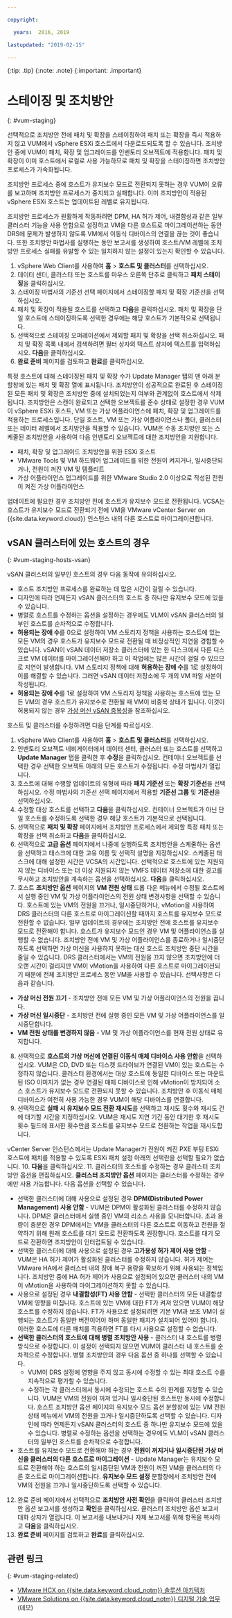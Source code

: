 ```yaml
---

copyright:

  years:  2016, 2019

lastupdated: "2019-02-15"

---
```


{:tip: .tip}
{:note: .note}
{:important: .important}

# 스테이징 및 조치방안
{: #vum-staging}

선택적으로 조치방안 전에 패치 및 확장을 스테이징하여 패치 또는 확장을 즉시 적용하지 않고 VUM에서 vSphere ESXi 호스트에서 다운로드되도록 할 수 있습니다. 조치방안 중에 VUM이 패치, 확장 및 업그레이드를 인벤토리 오브젝트에 적용합니다. 패치 및 확장이 이미 호스트에서 로컬로 사용 가능하므로 패치 및 확장을 스테이징하면 조치방안 프로세스가 가속화됩니다.

조치방안 프로세스 중에 호스트가 유지보수 모드로 전환되지 못하는 경우 VUM이 오류를 보고하며 조치방안 프로세스가 중지되고 실패합니다. 이미 조치방안이 적용된 vSphere ESXi 호스트는 업데이트된 레벨로 유지됩니다.

조치방안 프로세스가 원활하게 작동하려면 DPM, HA 허가 제어, 내결함성과 같은 일부 클러스터 기능을 사용 안함으로 설정하고 VM을 다른 호스트로 마이그레이션하는 동안 DRS에 문제가 발생하지 않도록 VM에서 이동식 디바이스의 연결을 끊는 것이 좋습니다.
또한 조치방안 마법사를 실행하는 동안 보고서를 생성하여 호스트/VM 레벨에 조치방안 프로세스 실패를 유발할 수 있는 일치하지 않는 설정이 있는지 확인할 수 있습니다.

1. vSphere Web Client를 사용하여 **홈** > **호스트 및 클러스터**를 선택하십시오.
2. 데이터 센터, 클러스터 또는 호스트를 마우스 오른쪽 단추로 클릭하고 **패치 스테이징**을 클릭하십시오.
3. 스테이징 마법사의 기준선 선택 페이지에서 스테이징할 패치 및 확장 기준선을 선택하십시오.
4. 패치 및 확장이 적용될 호스트를 선택하고 **다음**을 클릭하십시오. 패치 및 확장을 단일 호스트에 스테이징하도록 선택한 경우에는 해당 호스트가 기본적으로 선택됩니다.
5. 선택적으로 스테이징 오퍼레이션에서 제외할 패치 및 확장을 선택 취소하십시오. 패치 및 확장 목록 내에서 검색하려면 필터 상자의 텍스트 상자에 텍스트를 입력하십시오. **다음**을 클릭하십시오.
6. **완료 준비** 페이지를 검토하고 **완료**를 클릭하십시오.

특정 호스트에 대해 스테이징된 패치 및 확장 수가 Update Manager 탭의 맨 아래 분할창에 있는 패치 및 확장 열에 표시됩니다. 조치방안이 성공적으로 완료된 후 스테이징된 모든 패치 및 확장은 조치방안 중에 설치되었는지 여부와 관계없이 호스트에서 삭제됩니다.
조치방안은 스캔이 완료되고 선택한 오브젝트를 준수 상태로 설정한 경우 VUM이 vSphere ESXi 호스트, VM 또는 가상 어플라이언스에 패치, 확장 및 업그레이드를 적용하는 프로세스입니다. 단일 호스트, VM 또는 가상 어플라이언스나 폴더, 클러스터 또는 데이터 레벨에서 조치방안을 적용할 수 있습니다. VUM은 수동 조치방안 또는 스케줄된 조치방안을 사용하여 다음 인벤토리 오브젝트에 대한 조치방안을 지원합니다.
* 패치, 확장 및 업그레이드 조치방안을 위한 ESXi 호스트
* VMware Tools 및 VM 하드웨어 업그레이드를 위한 전원이 켜지거나, 일시중단되거나, 전원이 꺼진 VM 및 템플리트
* 가상 어플라이언스 업그레이드를 위한 VMware Studio 2.0 이상으로 작성된 전원이 켜진 가상 어플라이언스

업데이트에 필요한 경우 조치방안 전에 호스트가 유지보수 모드로 전환됩니다. VCSA는 호스트가 유지보수 모드로 전환되기 전에 VM을 VMware vCenter Server on {{site.data.keyword.cloud}} 인스턴스 내의 다른 호스트로 마이그레이션합니다.

## vSAN 클러스터에 있는 호스트의 경우
{: #vum-staging-hosts-vsan}

vSAN 클러스터의 일부인 호스트의 경우 다음 동작에 유의하십시오.
* 호스트 조치방안 프로세스를 완료하는 데 많은 시간이 걸릴 수 있습니다.
* 디자인에 따라 언제든지 vSAN 클러스터의 호스트 중 하나만 유지보수 모드에 있을 수 있습니다.
* 병렬로 호스트를 수정하는 옵션을 설정하는 경우에도 VLM이 vSAN 클러스터의 일부인 호스트를 순차적으로 수정합니다.
* **허용되는 장애 수**를 0으로 설정하여 VM 스토리지 정책을 사용하는 호스트에 있는 모든 VM의 경우 호스트가 유지보수 모드로 전환될 때 비정상적인 지연을 경험할 수 있습니다. vSAN이 vSAN 데이터 저장소 클러스터에 있는 한 디스크에서 다른 디스크로 VM 데이터를 마이그레이션해야 하고 이 작업에는 많은 시간이 걸릴 수 있으므로 지연이 발생합니다. VM 스토리지 정책에 대해 **허용하는 장애 수**를 1로 설정하여 이를 해결할 수 있습니다. 그러면 vSAN 데이터 저장소에 두 개의 VM 파일 사본이 작성됩니다.
* **허용되는 장애 수**를 1로 설정하여 VM 스토리지 정책을 사용하는 호스트에 있는 모든 VM의 경우 호스트가 유지보수로 전환될 때 VM이 비중복 상태가 됩니다. 이것이 허용되지 않는 경우 [가상 머신 vSAN 중복성](/docs/services/vmwaresolutions/archiref/vum?topic=vmware-solutions-vum-vsan-redundancy)을 참조하십시오.

호스트 및 클러스터를 수정하려면 다음 단계를 따르십시오.
1. vSphere Web Client를 사용하여 **홈** > **호스트 및 클러스터**를 선택하십시오.
2. 인벤토리 오브젝트 네비게이터에서 데이터 센터, 클러스터 또는 호스트를 선택하고 **Update Manager** 탭을 클릭한 후 **수정**을 클릭하십시오. 컨테이너 오브젝트를 선택한 경우 선택한 오브젝트 아래의 모든 호스트가 수정됩니다. 수정 마법사가 열립니다.
3. 호스트에 대해 수행할 업데이트의 유형에 따라 **패치 기준선** 또는 **확장 기준선**을 선택하십시오. 수정 마법사의 기준선 선택 페이지에서 적용할 **기준선 그룹** 및 **기준선**을 선택하십시오.
4. 수정할 대상 호스트를 선택하고 **다음**을 클릭하십시오. 컨테이너 오브젝트가 아닌 단일 호스트를 수정하도록 선택한 경우 해당 호스트가 기본적으로 선택됩니다.
5. 선택적으로 **패치 및 확장** 페이지에서 조치방안 프로세스에서 제외할 특정 패치 또는 확장을 선택 취소하고 **다음**을 클릭하십시오.
6. 선택적으로 **고급 옵션** 페이지에서 나중에 실행하도록 조치방안을 스케줄하는 옵션을 선택하고 태스크에 대한 고유 이름 및 선택적 설명을 지정하십시오. 스케줄된 태스크에 대해 설정한 시간은 VCSA의 시간입니다. 선택적으로 호스트에 있는 지원되지 않는 디바이스 또는 더 이상 지원되지 않는 VMFS 데이터 저장소에 대한 경고를 무시하고 조치방안을 계속하는 옵션을 선택하십시오. **다음**을 클릭하십시오.
7. 호스트 **조치방안 옵션** 페이지의 **VM 전원 상태** 드롭 다운 메뉴에서 수정될 호스트에서 실행 중인 VM 및 가상 어플라이언스의 전원 상태 변경사항을 선택할 수 있습니다. 호스트에 있는 VM의 전원을 끄거나, 일시중단하거나, vMotion을 사용하여 DRS 클러스터의 다른 호스트로 마이그레이션할 때까지 호스트를 유지보수 모드로 전환할 수 없습니다. 일부 업데이트의 경우에는 조치방안 전에 호스트를 유지보수 모드로 전환해야 합니다. 호스트가 유지보수 모드인 경우 VM 및 어플라이언스를 실행할 수 없습니다. 조치방안 전에 VM 및 가상 어플라이언스를 종료하거나 일시중단하도록 선택하면 가상 머신을 사용하지 못하는 대신 호스트 조치방안 중단 시간을 줄일 수 있습니다. DRS 클러스터에서는 VM의 전원을 끄지 않으면 조치방안에 더 오랜 시간이 걸리지만 VM이 vMotion을 사용하여 다른 호스트로 마이그레이션되기 때문에 전체 조치방안 프로세스 동안 VM을 사용할 수 있습니다. 선택사항은 다음과 같습니다.

- **가상 머신 전원 끄기** - 조치방안 전에 모든 VM 및 가상 어플라이언스의 전원을 끕니다.
- **가상 머신 일시중단** - 조치방안 전에 실행 중인 모든 VM 및 가상 어플라이언스를 일시중단합니다.
- **VM 전원 상태를 변경하지 않음** - VM 및 가상 어플라이언스를 현재 전원 상태로 유지합니다.

8. 선택적으로 **호스트의 가상 머신에 연결된 이동식 매체 디바이스 사용 안함**을 선택하십시오. VUM은 CD, DVD 또는 디스켓 드라이브가 연결된 VM이 있는 호스트는 수정하지 않습니다. 클러스터 환경에서는 대상 호스트에 동일한 디바이스 또는 마운트된 ISO 이미지가 없는 경우 연결된 매체 디바이스로 인해 vMotion이 방지되어 소스 호스트가 유지보수 모드로 전환되지 못할 수 있습니다. 조치방안 후 이동식 매체 디바이스가 여전히 사용 가능한 경우 VUM이 해당 디바이스를 연결합니다.
9. 선택적으로 **실패 시 유지보수 모드 전환 재시도**를 선택하고 재시도 횟수와 재시도 간에 대기할 시간을 지정하십시오. VUM은 재시도 지연 기간 동안 대기한 후 재시도 횟수 필드에 표시한 횟수만큼 호스트를 유지보수 모드로 전환하는 작업을 재시도합니다.

vCenter Server 인스턴스에서는 Update Manager가 전원이 켜진 PXE 부팅 ESXi 호스트에 패치를 적용할 수 있도록 ESXi 패치 설정 아래의 선택란을 선택할 필요가 없습니다.
10. **다음**을 클릭하십시오.
11. 클러스터의 호스트를 수정하는 경우 클러스터 조치방안 옵션을 편집하십시오. **클러스터 조치방안 옵션** 페이지는 클러스터를 수정하는 경우에만 사용 가능합니다. 다음 옵션을 선택할 수 있습니다.
* 선택한 클러스터에 대해 사용으로 설정된 경우 **DPM(Distributed Power Management) 사용 안함** - VUM은 DPM이 활성화된 클러스터를 수정하지 않습니다. DPM은 클러스터에서 실행 중인 VM의 리소스 사용을 모니터합니다. 초과 용량이 충분한 경우 DPM에서는 VM을 클러스터의 다른 호스트로 이동하고 전원을 절약하기 위해 원래 호스트를 대기 모드로 전환하도록 권장합니다. 호스트를 대기 모드로 전환하면 조치방안이 인터럽트될 수 있습니다.
* 선택한 클러스터에 대해 사용으로 설정된 경우 **고가용성 허가 제어 사용 안함** - VUM은 HA 허가 제어가 활성화된 클러스터를 수정하지 않습니다. 허가 제어는 VMware HA에서 클러스터 내의 장애 복구 용량을 확보하기 위해 사용되는 정책입니다. 조치방안 중에 HA 허가 제어가 사용으로 설정되어 있으면 클러스터 내의 VM이 vMotion을 사용하여 마이그레이션하지 못할 수 있습니다.
* 사용으로 설정된 경우 **내결함성(FT) 사용 안함** - 선택한 클러스터의 모든 내결함성 VM에 영향을 미칩니다. 호스트에 있는 VM에 대한 FT가 켜져 있으면 VUM이 해당 호스트를 수정하지 않습니다. FT가 사용으로 설정되려면 기본 VM과 보조 VM이 실행되는 호스트가 동일한 버전이어야 하며 동일한 패치가 설치되어 있어야 합니다. 이러한 호스트에 다른 패치를 적용하면 FT를 다시 사용으로 설정할 수 없습니다.
* **선택한 클러스터의 호스트에 대해 병렬 조치방안 사용** - 클러스터 내 호스트를 병렬 방식으로 수정합니다. 이 설정이 선택되지 않으면 VUM이 클러스터 내 호스트를 순차적으로 수정합니다. 병렬 조치방안의 경우 다음 옵션 중 하나를 선택할 수 있습니다.
  - VUM이 DRS 설정에 영향을 주지 않고 동시에 수정할 수 있는 최대 호스트 수를 지속적으로 평가할 수 있습니다.
  - 수정하는 각 클러스터에서 동시에 수정되는 호스트 수의 한계를 지정할 수 있습니다. VUM은 VM의 전원이 꺼져 있거나 일시중단된 호스트만 동시에 수정합니다. 호스트 조치방안 옵션 페이지의 유지보수 모드 옵션 분할창에 있는 VM 전원 상태 메뉴에서 VM의 전원을 끄거나 일시중단하도록 선택할 수 있습니다. 디자인에 따라 언제든지 vSAN 클러스터의 호스트 중 하나만 유지보수 모드에 있을 수 있습니다. 병렬로 수정하는 옵션을 선택하는 경우에도 VLM이 vSAN 클러스터의 일부인 호스트를 순차적으로 수정합니다.
* 호스트를 유지보수 모드로 전환해야 하는 경우 **전원이 꺼지거나 일시중단된 가상 머신을 클러스터의 다른 호스트로 마이그레이션** - Update Manager는 유지보수 모드로 전환해야 하는 호스트의 일시중단된 VM과 전원이 꺼진 VM을 클러스터의 다른 호스트로 마이그레이션합니다. **유지보수 모드 설정** 분할창에서 조치방안 전에 VM의 전원을 끄거나 일시중단하도록 선택할 수 있습니다.
12. 완료 준비 페이지에서 선택적으로 **조치방안 사전 확인**을 클릭하여 클러스터 조치방안 옵션 보고서를 생성하고 **확인**을 클릭하십시오. 클러스터 조치방안 옵션 보고서 대화 상자가 열립니다. 이 보고서를 내보내거나 자체 보고서를 위해 항목을 복사하고 **다음**을 클릭하십시오.
13. **완료 준비** 페이지를 검토하고 **완료**를 클릭하십시오.

## 관련 링크
{: #vum-staging-related}

* [VMware HCX on {{site.data.keyword.cloud_notm}} 솔루션 아키텍처](https://www.ibm.com/cloud/garage/files/HCX_Architecture_Design.pdf)
* [VMware Solutions on {{site.data.keyword.cloud_notm}} 디지털 기술 업무](https://ibm-dte.mybluemix.net/ibm-vmware)(데모)

